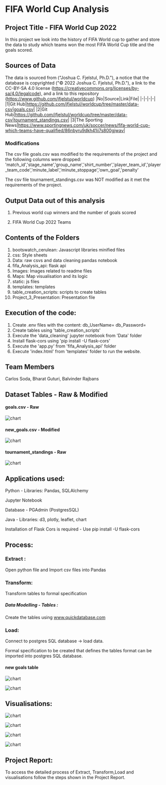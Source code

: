 # FIFA World Cup Analysis

## Project Title - FIFA World Cup 2022

In this project we look into the history of FIFA World cup to gather and store the data to study which teams won the most FIFA World Cup title and the goals scored.

## Sources of Data


The data is sourced from ("Joshua C. Fjelstul, Ph.D."), a notice that the database is copyrighted ("© 2022 Joshua C. Fjelstul, Ph.D."), a link to the CC-BY-SA 4.0 license (https://creativecommons.org/licenses/by-sa/4.0/legalcode), and a link to this repository (https://www.github.com/jfjelstul/worldcup)
|No|Source|Link|File|
|-|-|-|-|
|1|Git Hub|https://github.com/jfjelstul/worldcup/tree/master/data-csv|goals.csv|
|2|Git Hub|https://github.com/jfjelstul/worldcup/tree/master/data-csv|tournament_standings.csv|
|3|The Sporting News|https://www.sportingnews.com/uk/soccer/news/fifa-world-cup-which-teams-have-qualified/86nbyru9dkh41ii7s800gjwav|



### Modifications
The csv file goals.csv was modified to the requirements of the project and the following columns were dropped:
'match_id','stage_name','group_name','shirt_number','player_team_id','player_team_code','minute_label','minute_stoppage','own_goal','penalty'

The csv file tournament_standings.csv was NOT modified as it met the requirements of the project.

## Output Data out of this analysis

1. Previous world cup winners and the number of goals scored

2. FIFA World Cup 2022 Teams

## Contents of the Folders
1.  bootswatch_cerulean: Javascript libraries minified files
2.  css: Style sheets
3.  Data: raw csvs and data cleaning pandas notebook
4.  fifa_Analysis_api: flask api
5.  Images: Images related to readme files
6.  Maps: Map visualisation and its logic
7.  static: js files
8.  templates: templates
9.  table_creation_scripts: scripts to create tables
10. Project_3_Presentation: Presentation file

## Execution of the code:
1.  Create .env files with the content:
    db_UserName= <username>
    db_Password= <userpassword>
2.  Create tables using 'table_creation_scripts'
3.  Execute the 'data_cleaning' jupyter notebook from 'Data' folder
4.  Install flask-cors using 'pip install -U flask-cors'
4.  Execute the 'app.py' from 'fifa_Analysis_api' folder
5.  Execute 'index.html' from 'templates' folder to run the website.


## Team Members  	

Carlos Soda,
Bharat Guturi,
Balvinder Rajbans

## Dataset Tables - Raw & Modified

#### goals.csv - Raw

![chart](https://github.com/brajbans/Project_3/blob/main/Images/goals%20csv%20.png)

#### new_goals.csv - Modified

![chart](https://github.com/brajbans/Project_3/blob/main/Images/new%20goals%20csv%20.png)

#### tournament_standings - Raw

![chart](https://github.com/brajbans/Project_3/blob/main/Images/tournament_standings%20csv.png)

## Applications used:

Python - Libraries: Pandas, SQLAlchemy

Jupyter Notebook

Database - PGAdmin (PostgresSQL)

Java - Libraries: d3, plotly, leaflet, chart

Installation of Flask Cors is required - Use pip install -U flask-cors 

## Process:

### Extract :

Open python file and Import csv files into Pandas 

### Transform:

Transform tables to formal specification

##### Data Modelling - Tables :

Create the tables using www.quickdatabase.com 

### Load:

Connect to postgres SQL database -> load data.

Formal specification to be created that defines the tables format can be imported into postgres SQL database.

#### new goals table
![chart](https://github.com/brajbans/Project_3/blob/main/Images/new%20goals%20table.png)

![chart](https://github.com/brajbans/Project_3/blob/main/Images/tournament_standings%20table.png)

## Visualisations:
![chart](https://github.com/brajbans/Project_3/blob/main/Images/World%20Cup%20Count.png)

![chart](https://github.com/brajbans/Project_3/blob/main/Images/Goals%20Scored.png)

![chart](https://github.com/brajbans/Project_3/blob/main/Images/Goals%20per%20year%20for%20each%20country.png)

![chart](https://github.com/brajbans/Project_3/blob/main/Images/map.png)


## Project Report:
To access the detailed process of Extract, Transform,Load and visualisations follow the steps shown in the Project Report.

